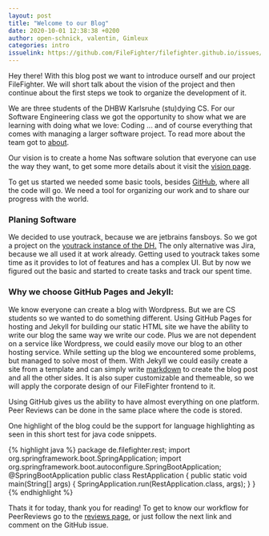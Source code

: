 ```yaml
---
layout: post
title: "Welcome to our Blog"
date: 2020-10-01 12:38:38 +0200
author: open-schnick, valentin, Gimleux
categories: intro
issuelink: https://github.com/FileFighter/filefighter.github.io/issues/5
---
```

Hey there!
With this blog post we want to introduce ourself and our project FileFighter.
We will short talk about the vision of the project and then continue about the first steps we took to organize the development of it.

We are three students of the DHBW Karlsruhe (stu)dying CS. For our Software Engineering class we got the opportunity to show what we are learning with doing what we love: Coding ... and of course everything that comes with managing a larger software project. To read more about the team got to [about](/about).

Our vision is to create a home Nas software solution that everyone can use the way they want, to get some more details about it visit the [vision page](/vision).


To get us started we needed some basic tools, besides [GitHub](https://github.com/FileFighter), where all the code will go. We need a tool for organizing our work and to share our progress with the world.

### Planing Software

We decided to use youtrack, because we are jetbrains fansboys.
So we got a project on the [youtrack instance of the DH.](https://dhbw-karlsruhe.myjetbrains.com/)
The only alternative was Jira, because we all used it at work already.
Getting used to youtrack takes some time as it provides to lot of features and has a complex UI.
But by now we figured out the basic and started to create tasks and track our spent time.

### Why we choose GitHub Pages and Jekyll:

We know everyone can create a blog with Wordpress. But we are CS students so we wanted to do something different.
Using GitHub Pages for hosting and Jekyll for building our static HTML site we have the ability to write our blog the same way we write our code.
Plus we are not dependent on a service like Wordpress, we could easily move our blog to an other hosting service.
While setting up the blog we encountered some problems, but managed to solve most of them.
With Jekyll we could easily create a site from a template and can simply write [markdown](https://www.markdownguide.org/) to create the blog post and all the other sides. It is also super customizable and themeable, so we will apply the corporate design of our FileFighter frontend to it.

Using GitHub gives us the ability to have almost everything on one platform. Peer Reviews can be done in the same place where the code is stored.

One highlight of the blog could be the support for language highlighting as seen in this short test for java code snippets.

{% highlight java %}
package de.filefighter.rest;
import org.springframework.boot.SpringApplication;
import org.springframework.boot.autoconfigure.SpringBootApplication;
@SpringBootApplication
public class RestApplication {
    public static void main(String[] args) {
        SpringApplication.run(RestApplication.class, args);
    }
}
{% endhighlight %}

Thats it for today, thank you for reading!
To get to know our workflow for PeerReviews go to the [reviews page](reviews), or just follow the next link and comment on the GitHub issue.
